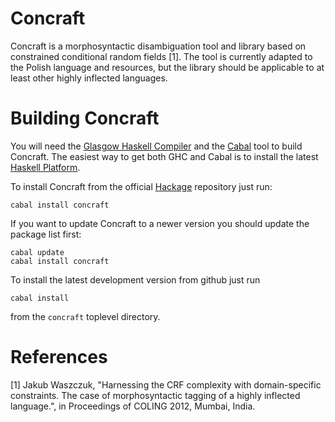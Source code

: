 Concraft
========

Concraft is a morphosyntactic disambiguation tool and library based on
constrained conditional random fields [1].  The tool is currently adapted
to the Polish language and resources, but the library should be applicable
to at least other highly inflected languages.

<!---
## Library contents

The concraft library contains...
-->

Building Concraft
=================

You will need the [Glasgow Haskell Compiler](http://www.haskell.org/ghc/)
and the [Cabal](http://www.haskell.org/cabal/) tool to build Concraft.
The easiest way to get both GHC and Cabal is to install the latest
[Haskell Platform](http://www.haskell.org/platform/).

To install Concraft from the official [Hackage](http://hackage.haskell.org/package/concraft)
repository just run:

    cabal install concraft

If you want to update Concraft to a newer version you should update the package list first:

    cabal update 
    cabal install concraft

To install the latest development version from github just run

    cabal install

from the `concraft` toplevel directory.

References
==========

[1] Jakub Waszczuk, "Harnessing the CRF complexity with domain-specific constraints.
The case of morphosyntactic tagging of a highly inflected language.",
in Proceedings of COLING 2012, Mumbai, India.
